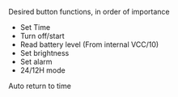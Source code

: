 Desired button functions, in order of importance

 - Set Time
 - Turn off/start
 - Read battery level (From internal VCC/10)
 - Set brightness
 - Set alarm
 - 24/12H mode

Auto return to time